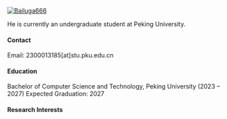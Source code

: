 

[![Bailuga666](https://img.shields.io/badge/Bailuga666-github-blue?logo=github)](https://github.com/Bailuga666)

He is currently an undergraduate student at Peking University.

#### Contact

Email: 2300013185[at]stu.pku.edu.cn

#### Education
Bachelor of Computer Science and Technology, Peking University (2023 – 2027)
Expected Graduation: 2027

#### Research Interests


